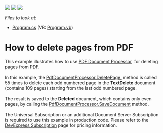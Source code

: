 <!-- default badges list -->
![](https://img.shields.io/endpoint?url=https://codecentral.devexpress.com/api/v1/VersionRange/128595468/14.1.3%2B)
[![](https://img.shields.io/badge/Open_in_DevExpress_Support_Center-FF7200?style=flat-square&logo=DevExpress&logoColor=white)](https://supportcenter.devexpress.com/ticket/details/T114310)
[![](https://img.shields.io/badge/📖_How_to_use_DevExpress_Examples-e9f6fc?style=flat-square)](https://docs.devexpress.com/GeneralInformation/403183)
<!-- default badges end -->
<!-- default file list -->
*Files to look at*:

* [Program.cs](./CS/PdfDeletePageExample/Program.cs) (VB: [Program.vb](./VB/PdfDeletePageExample/Program.vb))
<!-- default file list end -->
# How to delete pages from PDF


<p>This example illustrates how to use <a href="https://documentation.devexpress.com/#DocumentServer/CustomDocument16491">PDF Document Processor</a>  for deleting pages from PDF.<br><br>In this example, the <a href="https://documentation.devexpress.com/#DocumentServer/DevExpressPdfPdfDocumentProcessor_DeletePagetopic">PdfDocumentProcessor.DeletePage </a> method is called 55 times to delete each odd numbered page in the <strong>TextDelete</strong> document (contains 109 pages) starting from the last odd numbered page. <br><br>The result is saved to the <strong>Deleted</strong> document, which contains only even pages, by calling the <a href="https://documentation.devexpress.com/#DocumentServer/DevExpressPdfPdfDocumentProcessor_SaveDocumenttopic">PdfDocumentProcessor.SaveDocument</a> method.<br><br>The Universal Subscription or an additional Document Server Subscription is required to use this example in production code. Please refer to the <a href="https://www.devexpress.com/Subscriptions/">DevExpress Subscription</a> page for pricing information.</p>

<br/>


